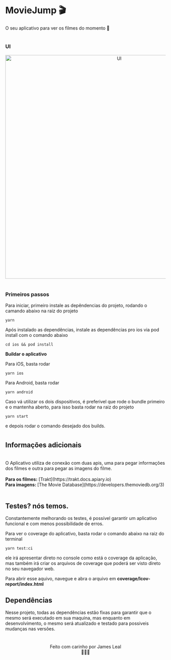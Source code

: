 # MovieJump 🎬

O seu aplicativo para ver os filmes do momento 🍿

#

### <b>UI</b>

<center>
<img src="https://raw.githubusercontent.com/jamesjlv/moviejump/master/src/assets/MovieJump.png" alt="UI" width="700"/>
</center>

#

### <b>Primeiros passos</b>

Para iniciar, primeiro instale as depêndencias do projeto, rodando o camando abaixo na raiz do projeto

```
yarn
```

Após instalado as dependências, instale as dependências pro ios via pod install com o comando abaixo

```
cd ios && pod install
```

<b>Buildar o aplicativo</b>

Para iOS, basta rodar

```
yarn ios
```

Para Android, basta rodar

```
yarn android
```

Caso vá utilizar os dois dispositivos, é preferivel que rode o bundle primeiro e o mantenha aberto, para isso basta rodar na raiz do projeto

```
yarn start
```

e depois rodar o comando desejado dos builds.

#

## <b> Informações adicionais </b>

</br>
O Aplicativo utiliza de conexão com duas apis, uma para pegar informações dos filmes e outra para pegar as imagens do filme.
</br></br>
<b>Para os filmes:</b> [Trakt](https://trakt.docs.apiary.io)
</br>
<b>Para imagens: </b>[The Movie Database](https://developers.themoviedb.org/3)

</br>
</br>

## Testes? nós temos.

Constantemente melhorando os testes, é possível garantir um aplicativo funcional e com menos possibilidade de erros.

Para ver o coverage do aplicativo, basta rodar o comando abaixo na raiz do terminal

```
yarn test:ci
```

ele irá apresentar direto no console como está o coverage da aplicação, mas também irá criar os arquivos de coverage que poderá ser visto direto no seu navegador web.

Para abrir esse aquivo, navegue e abra o arquivo em <b> coverage/lcov-report/index.html</b>

## Dependências

Nesse projeto, todas as dependências estão fixas para garantir que o mesmo será executado em sua maquina, mas enquanto em desenvolvimento, o mesmo será atualizado e testado para possiveis mudanças nas versões.

#

<center>Feito com carinho por James Leal</center>
<center>🚀🚀🚀</center>
